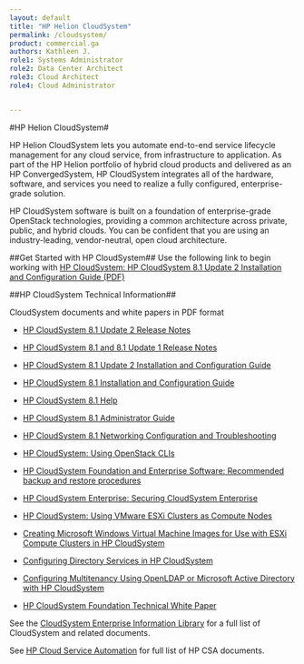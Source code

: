 ```yaml
---
layout: default
title: "HP Helion CloudSystem"
permalink: /cloudsystem/
product: commercial.ga
authors: Kathleen J.
role1: Systems Administrator 
role2: Data Center Architect 
role3: Cloud Architect 
role4: Cloud Administrator


---
```

<!--PUBLISHED-->


#HP Helion CloudSystem#
 
HP Helion CloudSystem lets you automate end-to-end service lifecycle management for any cloud service, from infrastructure to application. As part of the HP Helion portfolio of hybrid cloud products and delivered as an HP ConvergedSystem, HP CloudSystem integrates all of the hardware, software, and services you need to realize a fully configured, enterprise-grade solution. 

HP CloudSystem software is built on a foundation of enterprise-grade OpenStack technologies, providing a common architecture across private, public, and hybrid clouds. You can be confident that you are using an industry-leading, vendor-neutral, open cloud architecture.

##Get Started with HP CloudSystem##
Use the following link to begin working with [HP CloudSystem: HP CloudSystem 8.1 Update 2 Installation and Configuration Guide (PDF)](http://h20564.www2.hp.com/portal/site/hpsc/public/kb/docDisplay/?docId=c04517071)
	
##HP CloudSystem Technical Information##

CloudSystem documents and white papers in PDF format

* [HP CloudSystem 8.1 Update 2 Release Notes](http://h20564.www2.hp.com/portal/site/hpsc/public/kb/docDisplay/?docId=c04517074)

* [HP CloudSystem 8.1 and 8.1 Update 1 Release Notes](http://h20564.www2.hp.com/portal/site/hpsc/public/kb/docDisplay/?docId=c04498999)

* [HP CloudSystem 8.1 Update 2 Installation and Configuration Guide](http://h20564.www2.hp.com/portal/site/hpsc/public/kb/docDisplay/?docId=c04517071)

* [HP CloudSystem 8.1 Installation and Configuration Guide](http://h20564.www2.hp.com/portal/site/hpsc/public/kb/docDisplay/?docId=c04376921)

* [HP CloudSystem 8.1 Help](http://h17007.www1.hp.com/docs/enterprise/servers/cloudsystem/8.1/webhelp/content/index.html)

* [HP CloudSystem 8.1 Administrator Guide](http://h20564.www2.hp.com/portal/site/hpsc/public/kb/docDisplay/?docId=c04376928)

* [HP CloudSystem 8.1 Networking Configuration and Troubleshooting](http://h20195.www2.hp.com/V2/GetDocument.aspx?docname=4AA5-6655ENW&cc=us&lc=en)

* [HP CloudSystem: Using OpenStack CLIs](http://h20564.www2.hp.com/portal/site/hpsc/public/kb/docDisplay/?docId=c04525353)

* [HP CloudSystem Foundation and Enterprise Software: Recommended backup and restore procedures](http://h20564.www2.hp.com/portal/site/hpsc/public/kb/docDisplay/?docId=c04220382)

* [HP CloudSystem Enterprise: Securing CloudSystem Enterprise](http://h20195.www2.hp.com/V2/GetDocument.aspx?docname=4AA5-6539ENW&cc=us&lc=en)

* [HP CloudSystem: Using VMware ESXi Clusters as Compute Nodes](http://h20564.www2.hp.com/portal/site/hpsc/public/kb/docDisplay/?docId=c04253153)

* [Creating Microsoft Windows Virtual Machine Images for Use with ESXi Compute Clusters in HP CloudSystem](http://h20564.www2.hp.com/portal/site/hpsc/public/kb/docDisplay/?docId=c04395877)

* [Configuring Directory Services in HP CloudSystem ](http://h20564.www2.hp.com/portal/site/hpsc/public/kb/docDisplay/?docId=c04459675 )

* [Configuring Multitenancy Using OpenLDAP or Microsoft Active Directory with HP CloudSystem](http://h20564.www2.hp.com/portal/site/hpsc/public/kb/docDisplay/?docId=c04277961 )

* [HP CloudSystem Foundation Technical White Paper](http://h20564.www2.hp.com/portal/site/hpsc/public/kb/docDisplay/?docId=c04273697)


See the [CloudSystem Enterprise Information Library](http://www.hp.com/go/cloudsystem/docs) for a full list of CloudSystem and related documents.


See [HP Cloud Service Automation](https://docs.hpcloud.com/automation/) for full list of HP CSA documents.


